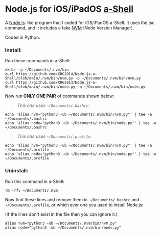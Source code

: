# Node.js for iOS/iPadOS [a-Shell](https://holzschu.github.io/a-Shell_iOS)
A [Node.js](https://nodejs.org)-like program that I coded for iOS/iPadOS a-Shell. It uses the jsc command, and it includes a fake [NVM](https://github.com/nvm-sh/nvm) (Node Version Manager).

Coded in Python.

### Install:

Run these commands in a-Shell:

```
mkdir -p ~/Documents/.nvm/bin
curl https://github.com/XRG2014/Node.js-a-Shell/blob/main/.nvm/bin/nvm.py -o ~/Documents/.nvm/bin/nvm.py
curl https://github.com/XRG2014/Node.js-a-Shell/blob/main/.nvm/bin/node.py -o ~/Documents/.nvm/bin/node.py
```

Now run **ONLY ONE PAIR** of commands shown below:

> _This one uses ```~/Documents/.bashrc```_:

```
echo 'alias nvm="python3 -ub ~/Documents/.nvm/bin/nvm.py"' | tee -a ~/Documents/.bashrc
echo 'alias node="python3 -ub ~/Documents/.nvm/bin/node.py"' | tee -a ~/Documents/.bashrc
```

> _This one uses ```~/Documents/.profile```_:

```
echo 'alias nvm="python3 -ub ~/Documents/.nvm/bin/nvm.py"' | tee -a ~/Documents/.profile
echo 'alias node="python3 -ub ~/Documents/.nvm/bin/node.py"' | tee -a ~/Documents/.profile
```

### Uninstall:

Run this command in a-Shell:

```
rm -rfv ~/Documents/.nvm
```

Now find these lines and remove them in ```~/Documents/.bashrc``` and ```~/Documents/.profile```, or which ever one you used to install Node.js:

(If the lines don't exist in the file then you can ignore it.)

```
alias nvm="python3 -ub ~/Documents/.nvm/bin/nvm.py"
alias node="python3 -ub ~/Documents/.nvm/bin/node.py"
```
